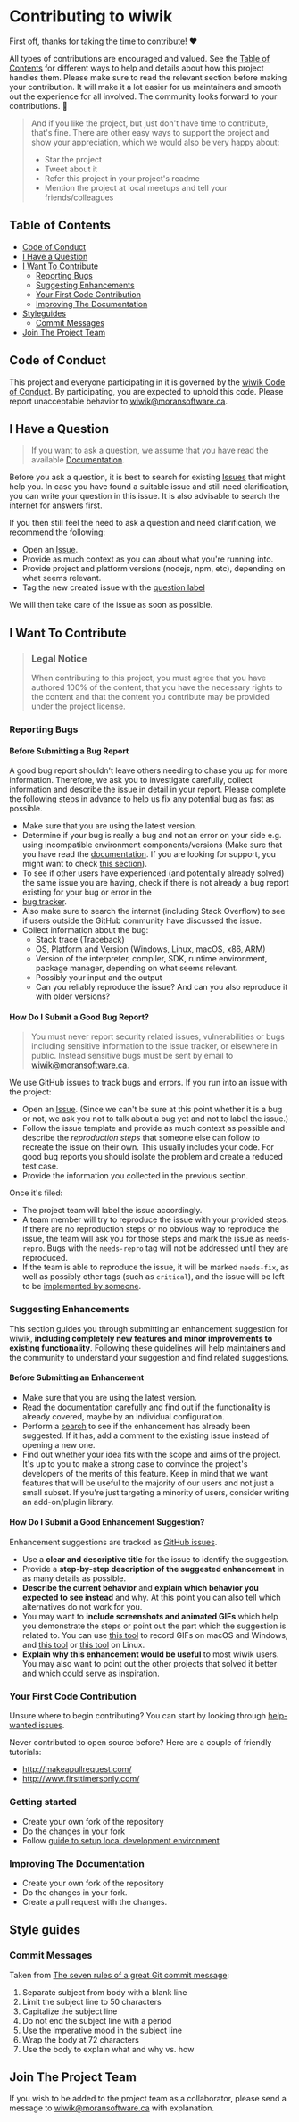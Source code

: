 <!-- omit in toc -->

# Contributing to wiwik

First off, thanks for taking the time to contribute! ❤️

All types of contributions are encouraged and valued.
See the [Table of Contents](#table-of-contents) for different ways to help and
details about how this project handles them. Please make sure to read the
relevant section before making your contribution. It will make it a lot easier
for us maintainers and smooth out the experience for all involved. The community
looks forward to your contributions. 🎉

> And if you like the project, but just don't have time to contribute, that's
> fine. There are other easy ways to support the project and show your
> appreciation, which we would also be very happy about:
> - Star the project
> - Tweet about it
> - Refer this project in your project's readme
> - Mention the project at local meetups and tell your friends/colleagues

<!-- omit in toc -->

## Table of Contents

- [Code of Conduct](#code-of-conduct)
- [I Have a Question](#i-have-a-question)
- [I Want To Contribute](#i-want-to-contribute)
    - [Reporting Bugs](#reporting-bugs)
    - [Suggesting Enhancements](#suggesting-enhancements)
    - [Your First Code Contribution](#your-first-code-contribution)
    - [Improving The Documentation](#improving-the-documentation)
- [Styleguides](#styleguides)
    - [Commit Messages](#commit-messages)
- [Join The Project Team](#join-the-project-team)

## Code of Conduct

This project and everyone participating in it is governed by the
[wiwik Code of Conduct](./CODE_OF_CONDUCT.md).
By participating, you are expected to uphold this code. Please report
unacceptable behavior
to <wiwik@moransoftware.ca>.

## I Have a Question

> If you want to ask a question, we assume that you have read the
> available [Documentation](https://github.com/dsoftware/wiwik).

Before you ask a question, it is best to search for
existing [Issues](https://github.com/dsoftwareinc/wiwik/issues) that might help
you. In case you have found a suitable issue and still need clarification, you
can write your question in this issue. It is also advisable to search the
internet for answers first.

If you then still feel the need to ask a question and need clarification, we
recommend the following:

- Open an [Issue](https://github.com/dsoftwareinc/wiwik/issues/new).
- Provide as much context as you can about what you're running into.
- Provide project and platform versions (nodejs, npm, etc), depending on what
  seems relevant.
- Tag the new created issue with
  the [question label](https://github.com/dsoftwareinc/wiwik-insiders/labels/question)

We will then take care of the issue as soon as possible.

## I Want To Contribute

> ### Legal Notice <!-- omit in toc -->
> When contributing to this project, you must agree that you have authored 100%
> of the content, that you have the necessary rights to the content and that the
> content you contribute may be provided under the project license.

### Reporting Bugs

<!-- omit in toc -->

#### Before Submitting a Bug Report

A good bug report shouldn't leave others needing to chase you up for more
information.
Therefore, we ask you to investigate carefully, collect information and describe
the issue in detail in your report.
Please complete the following steps in advance to help us fix any potential bug
as fast as possible.

- Make sure that you are using the latest version.
- Determine if your bug is really a bug and not an error on your side e.g. using
  incompatible environment components/versions (Make sure that you have read
  the [documentation](https://github.com/dsoftwareinc/wiwik).
  If you are looking for support, you might want to check
  [this section](#i-have-a-question)).
- To see if other users have experienced (and potentially already solved) the
  same issue you are having, check if there is not already a bug report existing
  for your bug or error in the
- [bug tracker](https://github.com/dsoftwareinc/wiwik/issues?q=label%3Abug).
- Also make sure to search the internet (including Stack Overflow) to see if
  users outside the GitHub
  community have discussed the issue.
- Collect information about the bug:
    - Stack trace (Traceback)
    - OS, Platform and Version (Windows, Linux, macOS, x86, ARM)
    - Version of the interpreter, compiler, SDK, runtime environment, package
      manager, depending on what seems relevant.
    - Possibly your input and the output
    - Can you reliably reproduce the issue? And can you also reproduce it with
      older versions?

<!-- omit in toc -->

#### How Do I Submit a Good Bug Report?

> You must never report security related issues, vulnerabilities or bugs
> including sensitive information
> to the issue tracker, or elsewhere in public.
> Instead sensitive bugs must be sent by email to <wiwik@moransoftware.ca>.

We use GitHub issues to track bugs and errors. If you run into an issue with the
project:

- Open an [Issue](https://github.com/dsoftwareinc/wiwik/issues/new).
  (Since we can't be sure at this point whether it is a bug or not, we ask you
  not to talk about a bug yet and
  not to label the issue.)
- Follow the issue template and provide as much context as possible and describe
  the *reproduction steps* that someone else can follow to recreate the issue on
  their own.
  This usually includes your code.
  For good bug reports you should isolate the problem and create a reduced test
  case.
- Provide the information you collected in the previous section.

Once it's filed:

- The project team will label the issue accordingly.
- A team member will try to reproduce the issue with your provided steps. If
  there are no reproduction steps or no obvious way to reproduce the issue, the
  team will ask you for those steps and mark the issue as `needs-repro`. Bugs
  with the `needs-repro` tag will not be addressed until they are reproduced.
- If the team is able to reproduce the issue, it will be marked `needs-fix`, as
  well as possibly other tags (such as `critical`), and the issue will be left
  to be [implemented by someone](#your-first-code-contribution).

<!-- You might want to create an issue template for bugs and errors that can be used as a guide and that defines the structure of the information to be included. If you do so, reference it here in the description. -->

### Suggesting Enhancements

This section guides you through submitting an enhancement suggestion for
wiwik, **including completely new features and minor improvements to
existing functionality**. Following these guidelines will help maintainers and
the community to understand your suggestion and find related suggestions.

<!-- omit in toc -->

#### Before Submitting an Enhancement

- Make sure that you are using the latest version.
- Read the [documentation](https://github.com/dsoftwareinc/wiwik) carefully and
  find out if the functionality is already covered, maybe by an individual
  configuration.
- Perform a [search](https://github.com/dsoftwareinc/wiwik/issues) to see if the
  enhancement has already been suggested. If it has, add a comment to the
  existing issue instead of opening a new one.
- Find out whether your idea fits with the scope and aims of the project. It's
  up to you to make a strong case to convince the project's developers of the
  merits of this feature. Keep in mind that we want features that will be useful
  to the majority of our users and not just a small subset. If you're just
  targeting a minority of users, consider writing an add-on/plugin library.

<!-- omit in toc -->

#### How Do I Submit a Good Enhancement Suggestion?

Enhancement suggestions are tracked
as [GitHub issues](https://github.com/dsoftwareinc/wiwik/issues).

- Use a **clear and descriptive title** for the issue to identify the
  suggestion.
- Provide a **step-by-step description of the suggested enhancement** in as many
  details as possible.
- **Describe the current behavior** and **explain which behavior you expected to
  see instead** and why. At this point you can also tell which alternatives do
  not work for you.
- You may want to **include screenshots and animated GIFs** which help you
  demonstrate the steps or point out the part which the suggestion is related
  to. You can use [this tool](https://www.cockos.com/licecap/) to record GIFs on
  macOS and Windows, and [this tool](https://github.com/colinkeenan/silentcast)
  or [this tool](https://github.com/GNOME/byzanz) on
  Linux. <!-- this should only be included if the project has a GUI -->
- **Explain why this enhancement would be useful** to most wiwik users. You
  may also want to point out the other projects that solved it better and which
  could serve as inspiration.

### Your First Code Contribution

Unsure where to begin contributing? You can start by looking through
[help-wanted issues](https://github.com/dsoftwareinc/wiwik/labels/help%20wanted).

Never contributed to open source before? Here are a couple of friendly
tutorials:

- <http://makeapullrequest.com/>
- <http://www.firsttimersonly.com/>

### Getting started

- Create your own fork of the repository
- Do the changes in your fork
- Follow [guide to setup local development environment](../local-dev.md)

### Improving The Documentation

- Create your own fork of the repository
- Do the changes in your fork.
- Create a pull request with the changes.

## Style guides

### Commit Messages

Taken from
[The seven rules of a great Git commit message](https://cbea.ms/git-commit/):

1. Separate subject from body with a blank line
2. Limit the subject line to 50 characters
3. Capitalize the subject line
4. Do not end the subject line with a period
5. Use the imperative mood in the subject line
6. Wrap the body at 72 characters
7. Use the body to explain what and why vs. how

## Join The Project Team

If you wish to be added to the project team as a collaborator, please send
a message to wiwik@moransoftware.ca with explanation.

<!-- omit in toc -->
